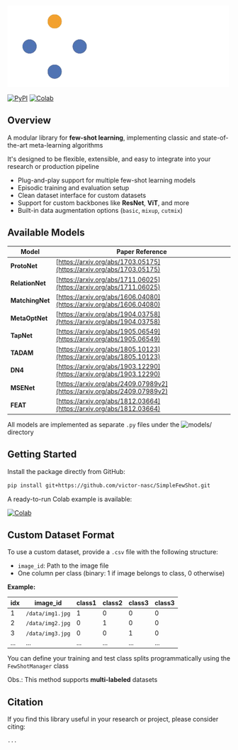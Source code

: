 
![ing](assets/logo.png)

[![PyPI](https://img.shields.io/pypi/v/simplefsl?label=simplefsl&logo=python&style=for-the-badge)](https://pypi.org/project/simplefsl)
[![Colab](https://img.shields.io/badge/Open%20In-Colab-FFD43B?logo=googlecolab&logoColor=black&style=for-the-badge)](https://colab.research.google.com/drive/11m4Dbvgpnm4HVaGsuaXE-mjwuaPY30Ik?usp=sharing)


## Overview

A modular library for **few-shot learning**, implementing classic and state-of-the-art meta-learning algorithms

It's designed to be flexible, extensible, and easy to integrate into your research or production pipeline

- Plug-and-play support for multiple few-shot learning models
- Episodic training and evaluation setup
- Clean dataset interface for custom datasets
- Support for custom backbones like **ResNet**, **ViT**, and more
- Built-in data augmentation options (`basic`, `mixup`, `cutmix`)

## Available Models

| Model           | Paper Reference |
|-----------------|-----------------|
| **ProtoNet**    | [https://arxiv.org/abs/1703.05175](https://arxiv.org/abs/1703.05175) |
| **RelationNet** | [https://arxiv.org/abs/1711.06025](https://arxiv.org/abs/1711.06025) |
| **MatchingNet** | [https://arxiv.org/abs/1606.04080](https://arxiv.org/abs/1606.04080) |
| **MetaOptNet**  | [https://arxiv.org/abs/1904.03758](https://arxiv.org/abs/1904.03758) |
| **TapNet**      | [https://arxiv.org/abs/1905.06549](https://arxiv.org/abs/1905.06549) |
| **TADAM**       | [https://arxiv.org/abs/1805.10123](https://arxiv.org/abs/1805.10123) |
| **DN4**         | [https://arxiv.org/abs/1903.12290](https://arxiv.org/abs/1903.12290) |
| **MSENet**      | [https://arxiv.org/abs/2409.07989v2](https://arxiv.org/abs/2409.07989v2) |
| **FEAT**        | [https://arxiv.org/abs/1812.03664](https://arxiv.org/abs/1812.03664) |

All models are implemented as separate `.py` files under the ![models/](/simplefsl/models) directory

## Getting Started

Install the package directly from GitHub:

```bash
pip install git+https://github.com/victor-nasc/SimpleFewShot.git
```

A ready-to-run Colab example is available:

[![Colab](https://img.shields.io/badge/Open%20In-Colab-FFD43B?logo=googlecolab&logoColor=black&style=for-the-badge)](https://colab.research.google.com/drive/11m4Dbvgpnm4HVaGsuaXE-mjwuaPY30Ik?usp=sharing)

## Custom Dataset Format

To use a custom dataset, provide a `.csv` file with the following structure:

- `image_id`: Path to the image file
- One column per class (binary: 1 if image belongs to class, 0 otherwise)

**Example:**

| idx | image_id        | class1 | class2 | class3 | class3 |
|-----|-----------------|--------|--------|--------|--------|
| 1   | `/data/img1.jpg`  | 1      | 0      | 0      | 0      |
| 2   | `/data/img2.jpg` | 0      | 1      | 0      | 0      |
| 3   | `/data/img3.jpg`  | 0      | 0      | 1      | 0      |
| ... | ...  | ...      | ...      | ...     | ...    |

You can define your training and test class splits programmatically using the `FewShotManager` class

Obs.: This method supports **multi-labeled** datasets

## Citation

If you find this library useful in your research or project, please consider citing:
```
...
```
